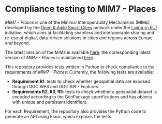 # Compliance testing to MIM7 - Places
_MIM7 - Places_ is one of the Minimal Interoperability Mechanisms (MIMs) developed by the [Open & Agile Smart Cities](https://oascities.org/) network under the [Living-in.EU!](https://living-in.eu/) initiative, which aims at facilitating seamless and interoperable sharing and re-use of digital, data-driven solutions in cities and regions across Europe and beyond.

The latest version of the MIMs is available [here](https://oasc.gitbook.io/mims-2024); the corresponding latest version of _MIM7 - Places_ is maintained [here](https://oasc.gitbook.io/mims-2024/mims/oasc-mim7-places).

This repository provides tests written in Python to check compliance to the requirements of _MIM7 - Places_. Currently, the following tests are available:

- **Requirement R1**: tests to check whether geospatial data are exposed through OGC WFS and OGC API - Features.
- **Requirements R2, R3, R5**: tests to check whether a geospatial dataset is encoded according to the GeoPackage specifications and has objects with unique and persistent identifiers.

For each Requirement, the repository also provides the Python code to generate an API using Flask, which exposes the tests.
